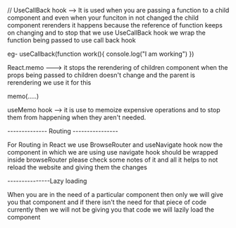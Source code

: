 // UseCallBack hook --> It is used when you are passing a function to a child component and even when your funciton in not changed the child component rerenders it happens because the reference of function keeps on changing and to stop that we use UseCallBack hook we wrap the function being passed to use call back hook 

eg- 
useCallback(function work(){
    console.log("I am working")
})

<Todo work={work}/>


React.memo ---> it stops the rerendering of children component when the props being passed to children doesn't change and the parent is rerendering we use it for this 

memo(.....)


useMemo hook --> it is use to memoize expensive operations and to stop them from happening when they aren't needed. 


-------------- Routing ----------------

For Routing in React we use BrowseRouter and useNavigate hook now the component in which we are using use navigate hook should be wrapped inside browseRouter please check some notes of it and all 
it helps to not reload the website and giving them the changes 

---------------Lazy loading 

When you are in the need of a particular component then only we will give you that component and if there isn't the need for that piece of code currently then we will not be giving you that code 
we will lazily load the component 